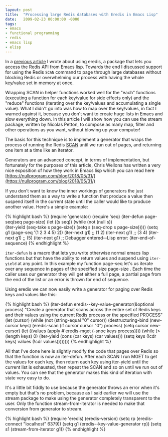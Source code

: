 ```yaml
---
layout: post
title:  "Processing large Redis databases with Eredis in Emacs Lisp"
date:   2099-02-23 00:00:00 -0000
tags:
- emacs
- functional programming
- redis
- emacs lisp
- elisp
---
```


In a [previous article](2018/11/19/eredis-updated-emacs-redis-api.html) I wrote about using eredis, a package that lets you access the Redis API from Emacs lisp. Towards the end I discussed support for using the Redis `SCAN` command to page through large databases without blocking Redis or overwhelming our process with having the whole key/value set in memory at once.

Wrapping SCAN in helper functions worked well for the "each" functions (executing a function for each key/value for side effects only) and the "reduce" functions (iterating over the key/values and accumulating a single value). What I didn't go into was how to map over the key/values, in fact I warned against it, because you don't want to create huge lists in Emacs and slow everything down. In this article I will show how you can use the stream package, written by Nicolas Petton, to compose as many map, filter and other operations as you want, without blowing up your computer!

The basis for this technique is to implement a generator that wraps the process of running the Redis [SCAN](https://redis.io/commands/scan) until we run out of pages, and returning one item at a time like an iterator. 

Generators are an advanced concept, in terms of implementation, but fortunately for the purposes of this article, Chris Wellons has written a very nice exposition of how they work in Emacs lisp which you can read here [https://nullprogram.com/blog/2018/05/31/](https://nullprogram.com/blog/2018/05/31/)

If you don't want to know the inner workings of generators the just understand them as a way to write a function that produce a value then suspend itself in the current state until the caller would like to produce another value. Here's a simple example:

{% highlight bash %}
(require 'generator)
(require 'seq)
(iter-defun page-seq(seq page-size)
  (let ((s seq))
    (while (not (null s))      
      (iter-yield (seq-take s page-size))
      (setq s (seq-drop s page-size)))))
(setq g1 (page-seq '(1 2 3 4 5) 2))
(iter-next g1) ;; (1 2)
(iter-next g1) ;; (3 4)
(iter-next g1) ;; (5)
(iter-next g1) ;; Debugger entered--Lisp error: (iter-end-of-sequence)
{% endhighlight %}

`iter-defun` is a macro that lets you write otherwise normal emacs lisp functions but that have the ability to return values and suspend using `iter-yield` at any point. In this example my function page-seq let's us iterate over any sequence in pages of the specified size page-size . Each time the caller uses our generator they will get either a full page, a partial page from the end of the list or an error is thrown for end of sequence.

Using eredis we can now easily write a generator for paging over Redis keys and values like this:

{% highlight bash %}
(iter-defun eredis--key-value-generator(&optional process)
  "Create a generator that scans across the entire set of Redis keys and their values using the current Redis process or the specified PROCESS"
  (let (cursor)
    (while (not (string-equal "0" cursor))
      (destructuring-bind (new-cursor keys)
   (eredis-scan (if cursor cursor "0") process)
 (setq cursor new-cursor)
 (let ((values (apply #'eredis-mget (-snoc keys process))))
   (while (> (length keys) 0)
     (iter-yield (cons (car keys) (car values)))
     (setq keys (!cdr keys)
    values (!cdr values))))))))
{% endhighlight %}
	
All that I've done here is slightly modify the code that pages over Redis so that the function is now an iter-defun. After each SCAN I run MGET to get the values for each key, then return each key using iter-yield until the current list is exhausted, then repeat the SCAN and so on until we run out of values. You can see that the generator makes this kind of iteration with state very easy to do.

It's a little bit fiddly to use because the generator throws an error when it's empty but that's no problem, because as I said earlier we will use the stream package to make using the generator completely transparent to the user. Only the function stream-from-iterator is needed to make that conversion from generator to stream.

{% highlight bash %}
(require 'eredis)
(eredis-version)
(setq rp (eredis-connect "localhost" 6379))
(setq g1 (eredis--key-value-generator rp))
(setq s1 (stream-from-iterator g1))
{% endhighlight %}

